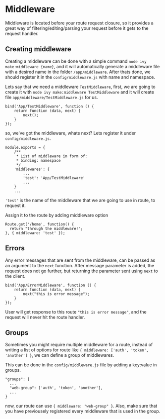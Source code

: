 # Middleware

Middleware is located before your route request closure, so it provides a great way of filtering/editing/parsing your request before it gets to the request handler.

## Creating middleware

Creating a middleware can be done with a simple command `node ivy make:middleware {name}`, and it will automatically generate a middleware file with a desired name in the folder `/app/middleware`.
After thats done, we should register it in the `config/middleware.js` with name and namespace.

Lets say that we need a middleware `TestMiddleware`, first, we are going to create it with `node ivy make:middleware TestMiddleware`
and it will create file `app/middleware/TestMiddleware.js` for us.

```
bind('App/TestMiddleware', function () {
    return function (data, next) {
        next();
    }
});
```

so, we've got the middleware, whats next? Lets register it under `config/middleware.js`.

```
module.exports = {
    /**
     * List of middleware in form of:
     * binding: namespace
     */
    'middlewares': {
        ...
        'test': 'App/TestMiddleware'
        ...
    }
    ...
```

`'test'` is the name of the middleware that we are going to use in route, to request it.

Assign it to the route by adding middleware option

```
Route.get('/home', function() {
  return "through the middleware!";
}, { middleware: 'test' });
```

## Errors

Any error messages that are sent from the middleware, can be passed as an argument to the `next` function. After message parameter is added, the request does not go further, but returning the parameter sent using `next` to the client.

```
bind('App/ErrorMiddleware', function () {
    return function (data, next) {
        next("this is error message");
    }
});
```

User will get response to this route `"this is error message"`, and the request will never hit the route handler.

## Groups

Sometimes you might require multiple middleware for a route, instead of writing a list of options for route like `{ middleware: ['auth', 'token', 'another'] }`, we can define a group of middlewares.

This can be done in the `config/middleware.js` file by adding a key:value in groups.

```
"groups": {
  ...
  "web-group": ['auth', 'token', 'another'],
  ...
}
```

now, our route can use `{ middleware: "web-group" }`. Also, make sure that you have previousely registered every middleware that is used in the group.
